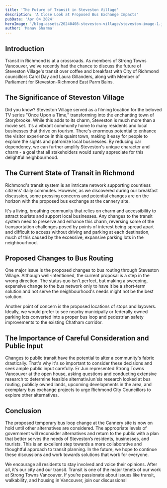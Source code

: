 ```yaml
---
title: 'The Future of Transit in Steveston Village'
description: 'A Close Look at Proposed Bus Exchange Impacts'
pubDate: 'Apr 04 2024'
heroImage: '/blog-assets/20240408-steveston-village/steveston-image-1.jpg'
author: 'Manav Sharma'
---
```


## Introduction

Transit in Richmond is at a crossroads. As members of Strong Towns Vancouver, we've recently had the chance to discuss the future of Steveston Village's transit over coffee and breakfast with City of Richmond councillors Carol Day and Laura Gillanders, along with Member of Parliament for Steveston-Richmond East Parm Bains.

## The Significance of Steveston Village

Did you know? Steveston Village served as a filming location for the beloved TV series "Once Upon a Time," transforming into the enchanting town of Storybrooke. While this adds to its charm, Steveston is much more than a movie set. It's a vibrant community home to many residents and local businesses that thrive on tourism. There's enormous potential to enhance the visitor experience in this quaint town, making it easy for people to explore the sights and patronize local businesses. By reducing car dependency, we can further amplify Steveston's unique character and charm - a goal that all stakeholders would surely appreciate for this delightful neighbourhood.

## The Current State of Transit in Richmond

Richmond's transit system is an intricate network supporting countless citizens' daily commutes. However, as we discovered during our breakfast discussion, some pressing concerns and potential changes are on the horizon with the proposed bus exchange at the cannery site.

It's a living, breathing community that relies on charm and accessibility to attract tourists and support local businesses. Any changes to the transit system need to preserve and enhance this charm, reversing some of the transportation challenges posed by points of interest being spread apart and difficult to access without driving and parking at each destination, much of this caused by the excessive, expansive parking lots in the neighbourhood.

## Proposed Changes to Bus Routing

One major issue is the proposed changes to bus routing through Steveston Village. Although well-intentioned, the current proposal is a step in the wrong direction. The status quo isn't perfect, but making a sweeping, expensive change to the bus network only to have it be a short-term solution and not serve the neighbourhood's needs might not be the best solution.

Another point of concern is the proposed locations of stops and layovers. Ideally, we would prefer to see nearby municipally or federally owned parking lots converted into a proper bus loop and pedestrian safety improvements to the existing Chatham corridor.

## The Importance of Careful Consideration and Public Input

Changes to public transit have the potential to alter a community's fabric drastically. That's why it's so important to consider these decisions and seek ample public input carefully. Er Jun represented Strong Towns Vancouver at the open house, asking questions and conducting extensive research to determine feasible alternativJun'sis research looked at bus routing, publicly owned lands, upcoming developments in the area, and exemplary bus exchange projects to urge Richmond City Councillors to explore other alternatives.

## Conclusion

The proposed temporary bus loop change at the Cannery site is now on hold until other alternatives are considered. The appropriate levels of government will reconsider alternatives and return to the public with a plan that better serves the needs of Steveston’s residents, businesses, and tourists. This is an excellent step towards a more collaborative and thoughtful approach to transit planning. In the future, we hope to continue these discussions and work towards solutions that work for everyone.

We encourage all residents to stay involved and voice their opinions. After all, it's our city and our transit. Transit is one of the major tenets of our work at Strong Towns Vancouver. If you’re passionate about issues like transit, walkability, and housing in Vancouver, join our discussions!
